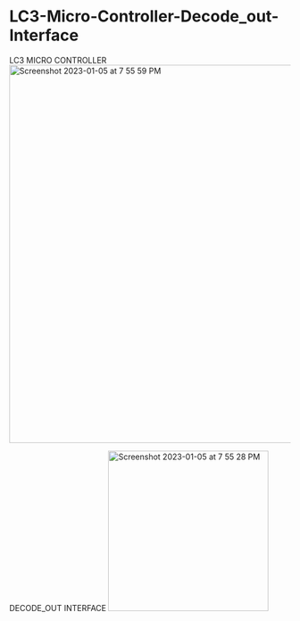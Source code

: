 # LC3-Micro-Controller-Decode_out-Interface

LC3 MICRO CONTROLLER
<img width="677" alt="Screenshot 2023-01-05 at 7 55 59 PM" src="https://user-images.githubusercontent.com/121852667/210802792-9614da84-98c8-492e-aeaf-ae3236b880bf.png">

DECODE_OUT INTERFACE
<img width="287" alt="Screenshot 2023-01-05 at 7 55 28 PM" src="https://user-images.githubusercontent.com/121852667/210804562-3f8459d1-ebc9-489a-8923-fc501c6b5349.png">

